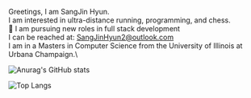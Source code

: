  Greetings, I am SangJin Hyun.\
 I am interested in ultra-distance running, programming, and chess.\
 🌱 I am pursuing new roles in full stack development \
 I can be reached at: SangJinHyun2@outlook.com\
 I am in a Masters in Computer Science from the University of Illinois at Urbana Champaign.\


![Anurag's GitHub stats](https://github-readme-stats.vercel.app/api?username=sangjinhyun&show_icons=true&theme=merko&?count_private=true)

![Top Langs](https://github-readme-stats.vercel.app/api/top-langs/?username=SangJinHyun&theme=merko)


<!---
SangJinHyun/SangJinHyun is a ✨ special ✨ repository because its `README.md` (this file) appears on your GitHub profile.
You can click the Preview link to take a look at your changes.
--->

